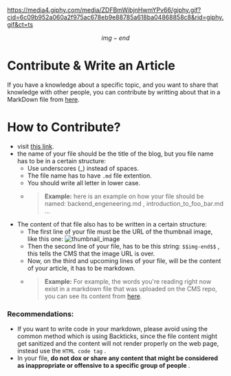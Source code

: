 https://media4.giphy.com/media/ZDFBmWibjnHwmYPv66/giphy.gif?cid=6c09b952a060a2f975ac678eb9e88785a618ba04868858c8&rid=giphy.gif&ct=ts

$$img-end$$

# Contribute & Write an Article

If you have a knowledge about a specific topic, and you want to share that knowledge with other people, you can contribute by writting about that in a MarkDown file from [here](https://github.com/ch33kaboo/alphabit-CMS-test/new/main/blog).

# How to Contribute?

* visit [this link](https://github.com/ch33kaboo/alphabit-CMS-test/new/main/blog).
* the name of your file should be the title of the blog, but you file name has to be in a certain structure:
  * Use underscores (_) instead of spaces.
  * The file name has to have `.md` file extention.
  * You should write all letter in lower case.
  * > **Example:** here is an example on how your file should be named: backend_engeneering.md , introduction_to_foo_bar.md ...
* The content of that file also has to be written in a certain structure:
  * The first line of your file must be the URL of the thumbnail image, like this one: ![thumbnail_image](https://i.postimg.cc/W3vc6TGg/thumbnail.png)
  * Then the second line of your file, has to be this string: `$$img-end$$` , this tells the CMS that the image URL is over.
  * Now, on the third and upcoming lines of your file, will be the content of your article, it has to be markdown.
  * > **Example:** For example, the words you're reading right now exist in a markdown file that was uploaded on the CMS repo, you can see its content from [here](https://github.com/ch33kaboo/alphabit-CMS-test/blob/main/blog/Important,_please_read!).

### Recommendations:
* If you want to write code in your markdown, please avoid using the common method which is using Backticks, since the file content might get sanitized and the content will not render properly on the web page, instead use the `HTML code tag` .
* In your file, **do not dox or share any content that might be considered as inappropriate or offensive to a specific group of people** .
